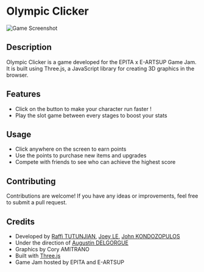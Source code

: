 # Olympic Clicker

![Game Screenshot](screenshot.png)

## Description
Olympic Clicker is a game developed for the EPITA x E-ARTSUP Game Jam. It is built using Three.js, a JavaScript library for creating 3D graphics in the browser.

## Features
- Click on the button to make your character run faster !
- Play the slot game between every stages to boost your stats

## Usage
- Click anywhere on the screen to earn points
- Use the points to purchase new items and upgrades
- Compete with friends to see who can achieve the highest score

## Contributing
Contributions are welcome! If you have any ideas or improvements, feel free to submit a pull request.

## Credits
- Developed by [Raffi TUTUNJIAN](https://github.com/RaffiTutun01), [Joey LE](https://github.com/Dynistrios), [John KONDOZOPULOS](https://github.com/JohnKondo)
- Under the direction of [Augustin DELGORGUE](https://github.com/II-Vinos-II)
- Graphics by Cory AMITRANO
- Built with [Three.js](https://threejs.org/)
- Game Jam hosted by EPITA and E-ARTSUP